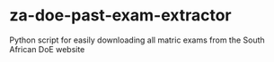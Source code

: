 # za-doe-past-exam-extractor
Python script for easily downloading all matric exams from the South African DoE website
